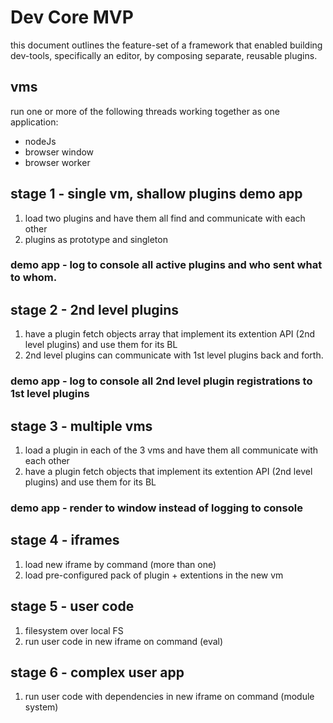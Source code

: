 # Dev Core MVP

this document outlines the feature-set of a framework that enabled building dev-tools, 
specifically an editor, by composing separate, reusable plugins.

## vms 
run one or more of the following threads working together as one application:
 - nodeJs
 - browser window
 - browser worker

## stage 1 - single vm, shallow plugins demo app
 1. load two plugins and have them all find and communicate with each other
 2. plugins as prototype and singleton
### demo app - log to console all active plugins and who sent what to whom. 

## stage 2 - 2nd level plugins
 1. have a plugin fetch objects array that implement its extention API (2nd level plugins) and use them for its BL
 2. 2nd level plugins can communicate with 1st level plugins back and forth.
### demo app - log to console all 2nd level plugin registrations to 1st level plugins

## stage 3 - multiple vms
 1. load a plugin in each of the 3 vms and have them all communicate with each other
 2. have a plugin fetch objects that implement its extention API (2nd level plugins) and use them for its BL
### demo app - render to window instead of logging to console

## stage 4 - iframes
 1. load new iframe by command (more than one)
 2. load pre-configured pack of plugin + extentions in the new vm
 
## stage 5 - user code
 1. filesystem over local FS
 2. run user code in new iframe on command (eval)

## stage 6 - complex user app
 1. run user code with dependencies in new iframe on command (module system)
